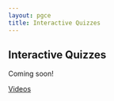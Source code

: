 ```yaml
---
layout: pgce
title: Interactive Quizzes
---
```

## Interactive Quizzes

Coming soon!

<div class="button-container">
  <a href="{{ '/pgce/videos' | relative_url }}" class="about-me-button">Videos</a>
</div>